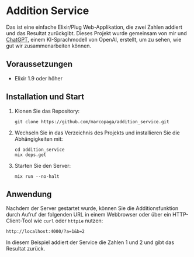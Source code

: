 # Addition Service

Das ist eine einfache Elixir/Plug Web-Applikation, die zwei Zahlen addiert und das Resultat zurückgibt. Dieses Projekt wurde gemeinsam von mir und [ChatGPT](https://openai.com/research/chatgpt), einem KI-Sprachmodell von OpenAI, erstellt, um zu sehen, wie gut wir zusammenarbeiten können.

## Voraussetzungen

- Elixir 1.9 oder höher

## Installation und Start

1. Klonen Sie das Repository:

    ```
    git clone https://github.com/marcopaga/addition_service.git
    ```

2. Wechseln Sie in das Verzeichnis des Projekts und installieren Sie die Abhängigkeiten mit:

    ```
    cd addition_service
    mix deps.get
    ```

3. Starten Sie den Server:

    ```
    mix run --no-halt
    ```

## Anwendung

Nachdem der Server gestartet wurde, können Sie die Additionsfunktion durch Aufruf der folgenden URL in einem Webbrowser oder über ein HTTP-Client-Tool wie `curl` oder `httpie` nutzen:

  ```
  http://localhost:4000/?a=1&b=2
  ```


In diesem Beispiel addiert der Service die Zahlen 1 und 2 und gibt das Resultat zurück.
